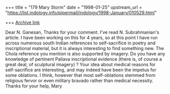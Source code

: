 +++
title = "179 Mary Storm"
date = "1998-01-25"
upstream_url = "https://list.indology.info/pipermail/indology/1998-January/010529.html"

+++
[Archive link](https://list.indology.info/pipermail/indology/1998-January/010529.html)

Dear N. Ganesan,
Thanks for your comment. I've read N. Subrahmanian's article. I have
been working on this for 4 years, so at this point I have run across
numerous south Indian references to self-sacrifice in poetry and
inscriptional material, but it is always interesting to find something
new. The Chola reference you mention is also supported by imagery. Do
you have any knowledge of pertinent Pallava inscriptional evidence
(there is, of course a great deal, of sculptural imagery) ?
Your idea about medical reasons for self-sacrifice are interesting, and
may indeed have been the impetus for some oblations. I think, however
that most self-oblations stemmed from religious fervor or even military
bravado rather than medical necessity.
Thanks for your help,
Mary



